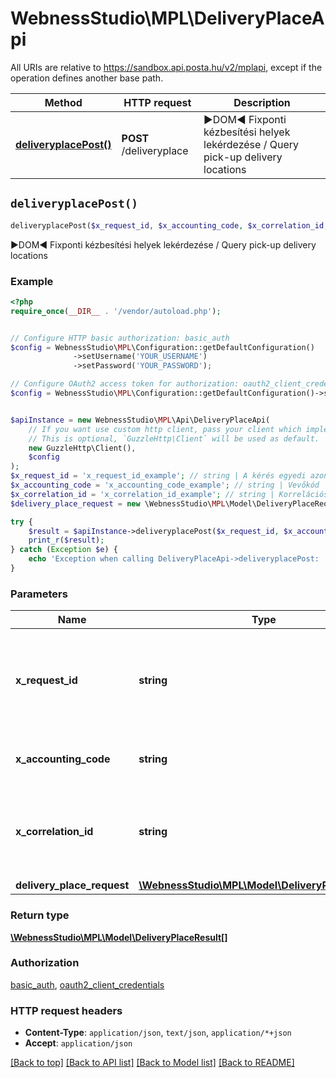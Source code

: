 # WebnessStudio\MPL\DeliveryPlaceApi

All URIs are relative to https://sandbox.api.posta.hu/v2/mplapi, except if the operation defines another base path.

| Method | HTTP request | Description |
| ------------- | ------------- | ------------- |
| [**deliveryplacePost()**](DeliveryPlaceApi.md#deliveryplacePost) | **POST** /deliveryplace | ►DOM◄ Fixponti kézbesítési helyek lekérdezése   /   Query pick-up delivery locations |


## `deliveryplacePost()`

```php
deliveryplacePost($x_request_id, $x_accounting_code, $x_correlation_id, $delivery_place_request): \WebnessStudio\MPL\Model\DeliveryPlaceResult[]
```

►DOM◄ Fixponti kézbesítési helyek lekérdezése   /   Query pick-up delivery locations

### Example

```php
<?php
require_once(__DIR__ . '/vendor/autoload.php');


// Configure HTTP basic authorization: basic_auth
$config = WebnessStudio\MPL\Configuration::getDefaultConfiguration()
              ->setUsername('YOUR_USERNAME')
              ->setPassword('YOUR_PASSWORD');

// Configure OAuth2 access token for authorization: oauth2_client_credentials
$config = WebnessStudio\MPL\Configuration::getDefaultConfiguration()->setAccessToken('YOUR_ACCESS_TOKEN');


$apiInstance = new WebnessStudio\MPL\Api\DeliveryPlaceApi(
    // If you want use custom http client, pass your client which implements `GuzzleHttp\ClientInterface`.
    // This is optional, `GuzzleHttp\Client` will be used as default.
    new GuzzleHttp\Client(),
    $config
);
$x_request_id = 'x_request_id_example'; // string | A kérés egyedi azonosítója (UUID formátumban)   /   The unique request ID (UUID format)
$x_accounting_code = 'x_accounting_code_example'; // string | Vevőkód   /   The accounting code
$x_correlation_id = 'x_correlation_id_example'; // string | Korrelációs azonosító (UUID formátumban)   /   The request correlation ID (UUID format)
$delivery_place_request = new \WebnessStudio\MPL\Model\DeliveryPlaceRequest(); // \WebnessStudio\MPL\Model\DeliveryPlaceRequest | 

try {
    $result = $apiInstance->deliveryplacePost($x_request_id, $x_accounting_code, $x_correlation_id, $delivery_place_request);
    print_r($result);
} catch (Exception $e) {
    echo 'Exception when calling DeliveryPlaceApi->deliveryplacePost: ', $e->getMessage(), PHP_EOL;
}
```

### Parameters

| Name | Type | Description  | Notes |
| ------------- | ------------- | ------------- | ------------- |
| **x_request_id** | **string**| A kérés egyedi azonosítója (UUID formátumban)   /   The unique request ID (UUID format) | |
| **x_accounting_code** | **string**| Vevőkód   /   The accounting code | |
| **x_correlation_id** | **string**| Korrelációs azonosító (UUID formátumban)   /   The request correlation ID (UUID format) | [optional] |
| **delivery_place_request** | [**\WebnessStudio\MPL\Model\DeliveryPlaceRequest**](../Model/DeliveryPlaceRequest.md)|  | [optional] |

### Return type

[**\WebnessStudio\MPL\Model\DeliveryPlaceResult[]**](../Model/DeliveryPlaceResult.md)

### Authorization

[basic_auth](../../README.md#basic_auth), [oauth2_client_credentials](../../README.md#oauth2_client_credentials)

### HTTP request headers

- **Content-Type**: `application/json`, `text/json`, `application/*+json`
- **Accept**: `application/json`

[[Back to top]](#) [[Back to API list]](../../README.md#endpoints)
[[Back to Model list]](../../README.md#models)
[[Back to README]](../../README.md)
